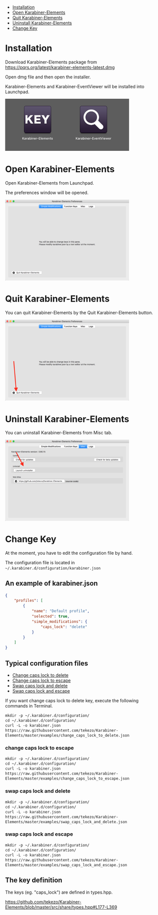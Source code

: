 * [Installation](#installation)
* [Open Karabiner-Elements](#open-karabiner-elements)
* [Quit Karabiner-Elements](#quit-karabiner-elements)
* [Uninstall Karabiner-Elements](#uninstall-karabiner-elements)
* [Change Key](#change-key)

# Installation

Download Karabiner-Elements package from https://pqrs.org/latest/karabiner-elements-latest.dmg

Open dmg file and then open the installer.

Karabiner-Elements and Karabiner-EventViewer will be installed into Launchpad.

<img src="img/installed.png" width="400">

# Open Karabiner-Elements

Open Karabiner-Elements from Launchpad.

The preferences window will be opened.

<img src="img/preferences.png" width="400">

# Quit Karabiner-Elements

You can quit Karabiner-Elements by the Quit Karabiner-Elements button.

<img src="img/quit.png" width="400">

# Uninstall Karabiner-Elements

You can uninstall Karabiner-Elements from Misc tab.

<img src="img/uninstall.png" width="400">

# Change Key

At the moment, you have to edit the configuration file by hand.

The configuration file is located in `~/.karabiner.d/configuration/karabiner.json`

## An example of karabiner.json

```json
{
    "profiles": [
        {
            "name": "Default profile",
            "selected": true,
            "simple_modifications": {
                "caps_lock": "delete"
            }
        }
    ]
}
```

## Typical configuration files

* [Change caps lock to delete](https://github.com/tekezo/Karabiner-Elements/blob/master/examples/change_caps_lock_to_delete.json)
* [Change caps lock to escape](https://github.com/tekezo/Karabiner-Elements/blob/master/examples/change_caps_lock_to_escape.json)
* [Swap caps lock and delete](https://github.com/tekezo/Karabiner-Elements/blob/master/examples/swap_caps_lock_and_delete.json)
* [Swap caps lock and escape](https://github.com/tekezo/Karabiner-Elements/blob/master/examples/swap_caps_lock_and_escape.json)

If you want change caps lock to delete key, execute the following commands in Terminal.

```shell
mkdir -p ~/.karabiner.d/configuration/
cd ~/.karabiner.d/configuration/
curl -L -o karabiner.json https://raw.githubusercontent.com/tekezo/Karabiner-Elements/master/examples/change_caps_lock_to_delete.json
```

### change caps lock to escape

```shell
mkdir -p ~/.karabiner.d/configuration/
cd ~/.karabiner.d/configuration/
curl -L -o karabiner.json https://raw.githubusercontent.com/tekezo/Karabiner-Elements/master/examples/change_caps_lock_to_escape.json
```

### swap caps lock and delete

```shell
mkdir -p ~/.karabiner.d/configuration/
cd ~/.karabiner.d/configuration/
curl -L -o karabiner.json https://raw.githubusercontent.com/tekezo/Karabiner-Elements/master/examples/swap_caps_lock_and_delete.json
```

### swap caps lock and escape

```shell
mkdir -p ~/.karabiner.d/configuration/
cd ~/.karabiner.d/configuration/
curl -L -o karabiner.json https://raw.githubusercontent.com/tekezo/Karabiner-Elements/master/examples/swap_caps_lock_and_escape.json
```


## The key definition

The keys (eg. "caps_lock") are defined in types.hpp.

https://github.com/tekezo/Karabiner-Elements/blob/master/src/share/types.hpp#L177-L369
